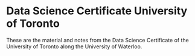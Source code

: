 # Data Science Certificate University of Toronto


These are the material and notes from the Data Science Certificate of the University of Toronto along the University of Waterloo.
